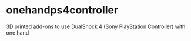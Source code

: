# onehandps4controller
3D printed add-ons to use DualShock 4 (Sony PlayStation Controller) with one hand
